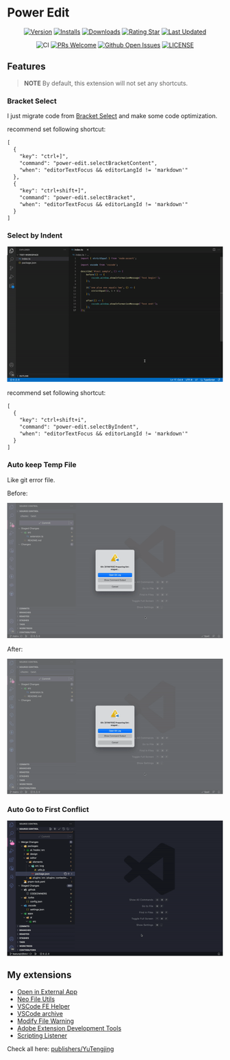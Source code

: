 # Power Edit

<div align="center">

[![Version](https://img.shields.io/visual-studio-marketplace/v/YuTengjing.power-edit)](https://marketplace.visualstudio.com/items/YuTengjing.power-edit/changelog) [![Installs](https://img.shields.io/visual-studio-marketplace/i/YuTengjing.power-edit)](https://marketplace.visualstudio.com/items?itemName=YuTengjing.power-edit) [![Downloads](https://img.shields.io/visual-studio-marketplace/d/YuTengjing.power-edit)](https://marketplace.visualstudio.com/items?itemName=YuTengjing.power-edit) [![Rating Star](https://img.shields.io/visual-studio-marketplace/stars/YuTengjing.power-edit)](https://marketplace.visualstudio.com/items?itemName=YuTengjing.power-edit&ssr=false#review-details) [![Last Updated](https://img.shields.io/visual-studio-marketplace/last-updated/YuTengjing.power-edit)](https://github.com/tjx666/power-edit)

![CI](https://github.com/tjx666/power-edit/actions/workflows/ci.yml/badge.svg) [![PRs Welcome](https://img.shields.io/badge/PRs-welcome-brightgreen.svg?style=flat)](http://makeapullrequest.com) [![Github Open Issues](https://img.shields.io/github/issues/tjx666/power-edit)](https://github.com/tjx666/power-edit/issues) [![LICENSE](https://img.shields.io/badge/license-Anti%20996-blue.svg?style=flat-square)](https://github.com/996icu/996.ICU/blob/master/LICENSE)

</div>

## Features

> **NOTE**
> By default, this extension will not set any shortcuts.

### Bracket Select

I just migrate code from [Bracket Select](https://github.com/jhasse/vscode-bracket-select) and make some code optimization.

recommend set following shortcut:

```jsonc
[
  {
    "key": "ctrl+]",
    "command": "power-edit.selectBracketContent",
    "when": "editorTextFocus && editorLangId != 'markdown'"
  },
  {
    "key": "ctrl+shift+]",
    "command": "power-edit.selectBracket",
    "when": "editorTextFocus && editorLangId != 'markdown'"
  }
]
```

### Select by Indent

![Select by Indent](https://github.com/tjx666/power-edit/blob/main/assets/screenshots/select-by-indent.gif?raw=true)

recommend set following shortcut:

```jsonc
[
  {
    "key": "ctrl+shift+i",
    "command": "power-edit.selectByIndent",
    "when": "editorTextFocus && editorLangId != 'markdown'"
  }
]
```

### Auto keep Temp File

Like git error file.

Before:

![Before](https://github.com/tjx666/power-edit/blob/main/assets/screenshots/auto-keep-temp-file-before.gif?raw=true)

After:

![After](https://github.com/tjx666/power-edit/blob/main/assets/screenshots/auto-keep-temp-file-after.gif?raw=true)

### Auto Go to First Conflict

![Auto Go to First Conflict](https://github.com/tjx666/power-edit/blob/main/assets/screenshots/auto-go-to-first-conflict.gif?raw=true)

## My extensions

- [Open in External App](https://github.com/tjx666/open-in-external-app)
- [Neo File Utils](https://github.com/tjx666/vscode-neo-file-utils)
- [VSCode FE Helper](https://github.com/tjx666/vscode-fe-helper)
- [VSCode archive](https://github.com/tjx666/vscode-archive)
- [Modify File Warning](https://github.com/tjx666/modify-file-warning)
- [Adobe Extension Development Tools](https://github.com/tjx666/vscode-adobe-extension-devtools)
- [Scripting Listener](https://github.com/tjx666/scripting-listener)

Check all here: [publishers/YuTengjing](https://marketplace.visualstudio.com/publishers/YuTengjing)

